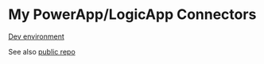 # My PowerApp/LogicApp Connectors

[Dev environment](https://make.preview.powerapps.com/)

See also [public repo](https://github.com/microsoft/PowerPlatformConnectors)

